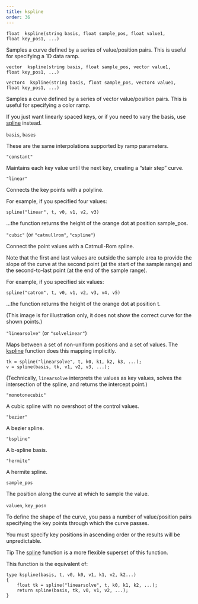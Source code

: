 ```yaml
---
title: kspline
order: 36
---
```

`float  kspline(string basis, float sample_pos, float value1, float key_pos1, ...)`

Samples a curve defined by a series of value/position pairs.
This is useful for specifying a 1D data ramp.

`vector  kspline(string basis, float sample_pos, vector value1, float key_pos1, ...)`

`vector4  kspline(string basis, float sample_pos, vector4 value1, float key_pos1, ...)`

Samples a curve defined by a series of vector value/position pairs.
This is useful for specifying a color ramp.

If you just want linearly spaced keys, or if you need to vary the basis, use [spline](./spline "Samples a value along a polyline or spline curve.") instead.

`basis`, `bases`

These are the same interpolations supported by ramp parameters.

`"constant"`

Maintains each key value until the next key, creating a “stair step” curve.

`"linear"`

Connects the key points with a polyline.

For example, if you specified four values:

```vex
spline("linear", t, v0, v1, v2, v3)

```

…the function returns the height of the orange dot at position sample_pos.

`"cubic"` (or `"catmullrom"`, `"cspline"`)

Connect the point values with a Catmull-Rom spline.

Note that the first and last values are outside the sample area to
provide the slope of the curve at the second point (at the start of the
sample range) and the second-to-last point (at the end of the sample
range).

For example, if you specified six values:

```vex
spline("catrom", t, v0, v1, v2, v3, v4, v5)

```

…the function returns the height of the orange dot at position t.

(This image is for illustration only, it does not show the correct
curve for the shown points.)

`"linearsolve"` (or `"solvelinear"`)

Maps between a set of non-uniform positions and a set of values.
The [kspline](./kspline "Returns an interpolated value along a curve defined by a basis and key/position pairs.") function does this mapping implicitly.

```vex
tk = spline("linearsolve", t, k0, k1, k2, k3, ...);
v = spline(basis, tk, v1, v2, v3, ...);

```

(Technically, `linearsolve` interprets the values as key values, solves the
intersection of the spline, and returns the intercept point.)

`"monotonecubic"`

A cubic spline with no overshoot of the control values.

`"bezier"`

A bezier spline.

`"bspline"`

A b-spline basis.

`"hermite"`

A hermite spline.

`sample_pos`

The position along the curve at which to sample the value.

`valuen`, `key_posn`

To define the shape of the curve, you pass a number of value/position pairs specifying the key points through which the curve passes.

You must specify key positions in ascending order or the results will be unpredictable.

Tip
The [spline](./spline "Samples a value along a polyline or spline curve.") function is a more flexible superset of this function.

This function is the equivalent of:

```vex
type kspline(basis, t, v0, k0, v1, k1, v2, k2...)
{
    float tk = spline("linearsolve", t, k0, k1, k2, ...);
    return spline(basis, tk, v0, v1, v2, ...);
}

```
